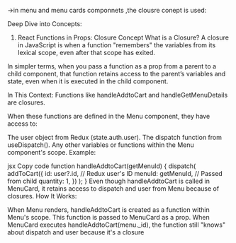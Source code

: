 ->in menu and menu cards componnets ,the clousre conept is used:

Deep Dive into Concepts:
1. React Functions in Props: Closure Concept
What is a Closure?
A closure in JavaScript is when a function "remembers" the variables from its lexical scope, even after that scope has exited.

In simpler terms, when you pass a function as a prop from a parent to a child component, that function retains access to the parent’s variables and state, even when it is executed in the child component.

In This Context:
Functions like handleAddtoCart and handleGetMenuDetails are closures.

When these functions are defined in the Menu component, they have access to:

The user object from Redux (state.auth.user).
The dispatch function from useDispatch().
Any other variables or functions within the Menu component's scope.
Example:

jsx
Copy code
function handleAddtoCart(getMenuId) {
  dispatch(
    addToCart({
      id: user?.id, // Redux user's ID
      menuId: getMenuId, // Passed from child
      quantity: 1,
    })
  );
}
Even though handleAddtoCart is called in MenuCard, it retains access to dispatch and user from Menu because of closures.
How It Works:

When Menu renders, handleAddtoCart is created as a function within Menu's scope.
This function is passed to MenuCard as a prop.
When MenuCard executes handleAddtoCart(menu._id), the function still "knows" about dispatch and user because it's a closure